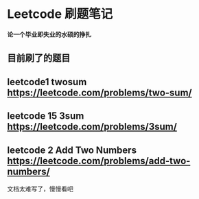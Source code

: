 #  Leetcode 刷题笔记
**论一个毕业即失业的水硕的挣扎**
## 目前刷了的题目
leetcode1 twosum https://leetcode.com/problems/two-sum/
---
leetcode 15 3sum https://leetcode.com/problems/3sum/
---
leetcode 2 Add Two Numbers https://leetcode.com/problems/add-two-numbers/
---
文档太难写了，慢慢看吧

